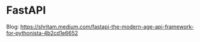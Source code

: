 # FastAPI

Blog: https://shritam.medium.com/fastapi-the-modern-age-api-framework-for-pythonista-4b2cd1e6652
